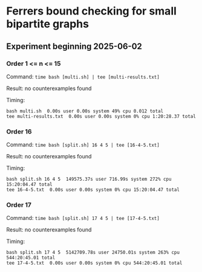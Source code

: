 # Ferrers bound checking for small bipartite graphs

## Experiment beginning 2025-06-02

### Order 1 <= n <= 15

Command: `time bash [multi.sh] | tee [multi-results.txt]`

Result: no counterexamples found

Timing: 

```
bash multi.sh  0.00s user 0.00s system 49% cpu 0.012 total
tee multi-results.txt  0.00s user 0.00s system 0% cpu 1:20:28.37 total
```

### Order 16

Command: `time bash [split.sh] 16 4 5 | tee [16-4-5.txt]`

Result: no counterexamples found

Timing:

```
bash split.sh 16 4 5  149575.37s user 716.99s system 272% cpu 15:20:04.47 total
tee 16-4-5.txt  0.00s user 0.00s system 0% cpu 15:20:04.47 total
```

### Order 17

Command: `time bash [split.sh] 17 4 5 | tee [17-4-5.txt]`

Result: no counterexamples found

Timing:

```
bash split.sh 17 4 5  5142709.78s user 24750.01s system 263% cpu 544:20:45.01 total
tee 17-4-5.txt  0.00s user 0.00s system 0% cpu 544:20:45.01 total
```

